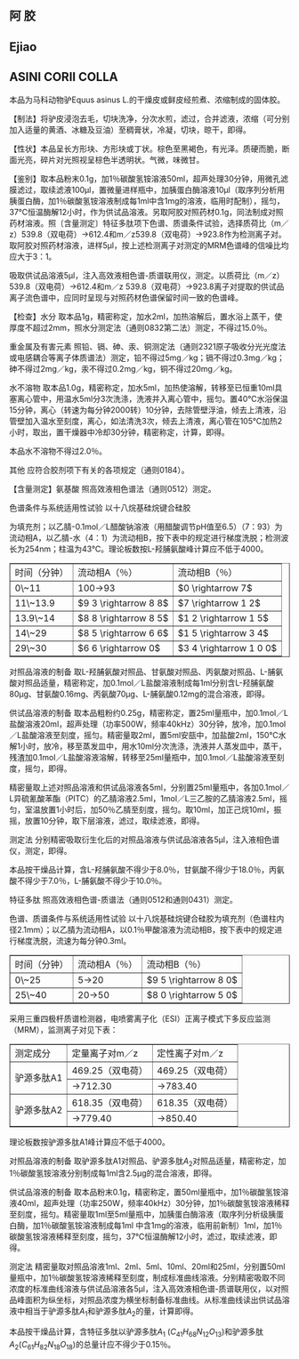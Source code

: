 ## 阿 胶

## Ejiao

## ASINI CORII COLLA

本品为马科动物驴Equus asinus L.的干燥皮或鲜皮经煎煮、浓缩制成的固体胶。

【制法】将驴皮浸泡去毛，切块洗净，分次水煎，滤过，合并滤液，浓缩（可分别加入适量的黄酒、冰糖及豆油）至稠膏状，冷凝，切块，晾干，即得。

【性状】本品呈长方形块、方形块或丁状。棕色至黑褐色，有光泽。质硬而脆，断面光亮，碎片对光照视呈棕色半透明状。气微，味微甘。

【鉴别】取本品粉末0.1g，加1％碳酸氢铵溶液50ml，超声处理30分钟，用微孔滤膜滤过，取续滤液100μl，置微量进样瓶中，加胰蛋白酶溶液10μl（取序列分析用胰蛋白酶，加1％碳酸氢铵溶液制成每1ml中含1mg的溶液，临用时配制），摇匀，37℃恒温酶解12小时，作为供试品溶液。另取阿胶对照药材0.1g，同法制成对照药材溶液。照〔含量测定〕特征多肽项下色谱、质谱条件试验，选择质荷比（m／z）539.8（双电荷）→612.4和m／z539.8（双电荷）→923.8作为检测离子对。取阿胶对照药材溶液，进样5μl，按上述检测离子对测定的MRM色谱峰的信噪比均应大于3：1。

吸取供试品溶液5μl，注入高效液相色谱-质谱联用仪，测定。以质荷比（m／z）539.8（双电荷）→612.4和m／z 539.8（双电荷）→923.8离子对提取的供试品离子流色谱中，应同时呈现与对照药材色谱保留时间一致的色谱峰。

【检查】水分 取本品1g，精密称定，加水2ml，加热溶解后，置水浴上蒸干，使厚度不超过2mm，照水分测定法（通则0832第二法）测定，不得过15.0％。

重金属及有害元素 照铅、镉、砷、汞、铜测定法（通则2321原子吸收分光光度法或电感耦合等离子体质谱法）测定，铅不得过5mg／kg；镉不得过0.3mg／kg；砷不得过2mg／kg，汞不得过0.2mg／kg，铜不得过20mg／kg。

水不溶物 取本品1.0g，精密称定，加水5ml，加热使溶解，转移至已恒重10ml具塞离心管中，用温水5ml分3次洗涤，洗液并入离心管中，摇匀。置40℃水浴保温15分钟，离心（转速为每分钟2000转）10分钟，去除管壁浮油，倾去上清液，沿管壁加入温水至刻度，离心，如法清洗3次，倾去上清液，离心管在105℃加热2小时，取出，置干燥器中冷却30分钟，精密称定，计算，即得。

本品水不溶物不得过2.0％。

其他 应符合胶剂项下有关的各项规定（通则0184）。

【含量测定】氨基酸 照高效液相色谱法（通则0512）测定。

色谱条件与系统适用性试验 以十八烷基硅烷键合硅胶

为填充剂；以乙腈-0.1mol／L醋酸钠溶液（用醋酸调节pH值至6.5）（7：93）为流动相A，以乙腈-水（4：1）为流动相B，按下表中的规定进行梯度洗脱；检测波长为254nm；柱温为43℃。理论板数按L-羟脯氨酸峰计算应不低于4000。

<table border="1" ><tr>
<td colspan="1" rowspan="1">时间（分钟）</td>
<td colspan="1" rowspan="1">流动相A（％）</td>
<td colspan="1" rowspan="1">流动相B（％）</td>
</tr><tr>
<td colspan="1" rowspan="1">0\~11</td>
<td colspan="1" rowspan="1">100→93</td>
<td colspan="1" rowspan="1">$0 \rightarrow 7$</td>
</tr><tr>
<td colspan="1" rowspan="1">11\~13.9</td>
<td colspan="1" rowspan="1">$9 3 \rightarrow 8 8$</td>
<td colspan="1" rowspan="1">$7 \rightarrow 1 2$</td>
</tr><tr>
<td colspan="1" rowspan="1">13.9\~14</td>
<td colspan="1" rowspan="1">$8 8 \rightarrow 8 5$</td>
<td colspan="1" rowspan="1">$1 2 \rightarrow 1 5$</td>
</tr><tr>
<td colspan="1" rowspan="1">14\~29</td>
<td colspan="1" rowspan="1">$8 5 \rightarrow 6 6$</td>
<td colspan="1" rowspan="1">$1 5 \rightarrow 3 4$</td>
</tr><tr>
<td colspan="1" rowspan="1">29\~30</td>
<td colspan="1" rowspan="1">$6 6 \rightarrow 0$</td>
<td colspan="1" rowspan="1">$3 4 \rightarrow 1 0 0$</td>
</tr></table>

对照品溶液的制备 取L-羟脯氨酸对照品、甘氨酸对照品、丙氨酸对照品、L-脯氨酸对照品适量，精密称定，加0.1mol／L盐酸溶液制成每1ml分别含L-羟脯氨酸80μg、甘氨酸0.16mg、丙氨酸70μg、L-脯氨酸0.12mg的混合溶液，即得。

供试品溶液的制备 取本品粗粉约0.25g，精密称定，置25ml量瓶中，加0.1mol／L盐酸溶液20ml，超声处理（功率500W，频率40kHz）30分钟，放冷，加0.1mol／L盐酸溶液至刻度，摇匀。精密量取2ml，置5ml安瓿中，加盐酸2ml，150℃水解1小时，放冷，移至蒸发皿中，用水10ml分次洗涤，洗液并人蒸发皿中，蒸干，残渣加0.1mol／L盐酸溶液溶解，转移至25ml量瓶中，加0.1mol／L盐酸溶液至刻度，摇匀，即得。

精密量取上述对照品溶液和供试品溶液各5ml，分别置25ml量瓶中，各加0.1mol／L异硫氰酸苯酯（PITC）的乙腈溶液2.5ml，1mol／L三乙胺的乙腈溶液2.5ml，摇匀，室温放置1小时后，加50％乙腈至刻度，摇匀。取10ml，加正己烷10ml，振摇，放置10分钟，取下层溶液，滤过，取续滤液，即得。

测定法 分别精密吸取衍生化后的对照品溶液与供试品溶液各5μl，注入液相色谱仪，测定，即得。

本品按干燥品计算，含L-羟脯氨酸不得少于8.0％，甘氨酸不得少于18.0％，丙氨酸不得少于7.0％，L-脯氨酸不得少于10.0％。

特征多肽 照高效液相色谱-质谱法（通则0512和通则0431）测定。

色谱、质谱条件与系统适用性试验 以十八烷基硅烷键合硅胶为填充剂（色谱柱内径2.1mm）；以乙腈为流动相A，以0.1％甲酸溶液为流动相B，按下表中的规定进行梯度洗脱，流速为每分钟0.3ml。

<table border="1" ><tr>
<td colspan="1" rowspan="1">时间（分钟）</td>
<td colspan="1" rowspan="1">流动相A（％）</td>
<td colspan="1" rowspan="1">流动相B（％）</td>
</tr><tr>
<td colspan="1" rowspan="1">0\~25</td>
<td colspan="1" rowspan="1">5→20</td>
<td colspan="1" rowspan="1">$9 5 \rightarrow 8 0$</td>
</tr><tr>
<td colspan="1" rowspan="1">25\~40</td>
<td colspan="1" rowspan="1">20→50</td>
<td colspan="1" rowspan="1">$8 0 \rightarrow 5 0$</td>
</tr></table>

采用三重四极杆质谱检测器，电喷雾离子化（ESI）正离子模式下多反应监测（MRM），监测离子对见下表：

<table border="1" ><tr>
<td colspan="1" rowspan="1">测定成分</td>
<td colspan="1" rowspan="1">定量离子对m／z </td>
<td colspan="1" rowspan="1">定性离子对m／z </td>
</tr><tr>
<td colspan="1" rowspan="2">驴源多肽A1 </td>
<td colspan="1" rowspan="1">469.25（双电荷）</td>
<td colspan="1" rowspan="1">469.25（双电荷）</td>
</tr><tr>
<td colspan="1" rowspan="1">→712.30</td>
<td colspan="1" rowspan="1">→783.40</td>
</tr><tr>
<td colspan="1" rowspan="2">驴源多肽A2 </td>
<td colspan="1" rowspan="1">618.35（双电荷）</td>
<td colspan="1" rowspan="1">618.35（双电荷）</td>
</tr><tr>
<td colspan="1" rowspan="1">→779.40</td>
<td colspan="1" rowspan="1">→850.40</td>
</tr></table>

理论板数按驴源多肽A1峰计算应不低于4000。

对照品溶液的制备 取驴源多肽A1对照品、驴源多肽$A _ { 2 }$对照品适量，精密称定，加1％碳酸氢铵溶液分别制成每1ml含2.5μg的混合溶液，即得。

供试品溶液的制备 取本品粉末0.1g，精密称定，置50ml量瓶中，加1％碳酸氢铵溶液40ml，超声处理（功率250W，频率40kHz）30分钟，加1％碳酸氢铵溶液稀释至刻度，摇匀。精密量取1ml至5ml量瓶中，加胰蛋白酶溶液（取序列分析级胰蛋白酶，加1％碳酸氢铵溶液制成每1ml 中含1mg的溶液，临用前新制）1ml，加1％碳酸氢铵溶液稀释至刻度，摇匀，37℃恒温酶解12小时，滤过，取续滤液，即得。

测定法 精密量取对照品溶液1ml、2ml、5ml、10ml、20ml和25ml，分别置50ml量瓶中，加1％碳酸氢铵溶液稀释至刻度，制成标准曲线溶液。分别精密吸取不同浓度的标准曲线溶液与供试品溶液各5μl，注入高效液相色谱-质谱联用仪，以对照品峰面积为纵坐标，对照品浓度为横坐标制备标准曲线。从标准曲线读出供试品溶液中相当于驴源多肽$A _ { 1 }$和驴源多肽$A _ { 2 }$的量，计算即得。

本品按干燥品计算，含特征多肽以驴源多肽$A _ { 1 }$ $( C _ { 4 1 } H _ { 6 8 } N _ { 1 2 } O _ { 1 3 } )$和驴源多肽$A _ { 2 } ( C _ { 6 1 } H _ { 8 2 } N _ { 1 8 } O _ { 1 8 } )$的总量计应不得少于0.15％。